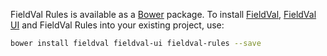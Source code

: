 FieldVal Rules is available as a [Bower](http://bower.io) package. To install [FieldVal](/docs/fieldval/), [FieldVal UI](/docs/fieldvalui/) and FieldVal Rules into your existing project, use:

```bash
bower install fieldval fieldval-ui fieldval-rules --save
```